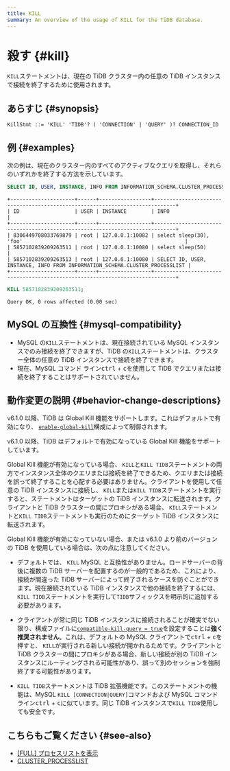 ```yaml
---
title: KILL
summary: An overview of the usage of KILL for the TiDB database.
---
```


# 殺す {#kill}

`KILL`ステートメントは、現在の TiDB クラスター内の任意の TiDB インスタンスで接続を終了するために使用されます。

## あらすじ {#synopsis}

```ebnf+diagram
KillStmt ::= 'KILL' 'TIDB'? ( 'CONNECTION' | 'QUERY' )? CONNECTION_ID
```

## 例 {#examples}

次の例は、現在のクラスター内のすべてのアクティブなクエリを取得し、それらのいずれかを終了する方法を示しています。


```sql
SELECT ID, USER, INSTANCE, INFO FROM INFORMATION_SCHEMA.CLUSTER_PROCESSLIST;
```

```
+---------------------+------+-----------------+-----------------------------------------------------------------------------+
| ID                  | USER | INSTANCE        | INFO                                                                        |
+---------------------+------+-----------------+-----------------------------------------------------------------------------+
| 8306449708033769879 | root | 127.0.0.1:10082 | select sleep(30), 'foo'                                                     |
| 5857102839209263511 | root | 127.0.0.1:10080 | select sleep(50)                                                            |
| 5857102839209263513 | root | 127.0.0.1:10080 | SELECT ID, USER, INSTANCE, INFO FROM INFORMATION_SCHEMA.CLUSTER_PROCESSLIST |
+---------------------+------+-----------------+-----------------------------------------------------------------------------+
```


```sql
KILL 5857102839209263511;
```

```
Query OK, 0 rows affected (0.00 sec)
```

## MySQL の互換性 {#mysql-compatibility}

-   MySQL の`KILL`ステートメントは、現在接続されている MySQL インスタンスでのみ接続を終了できますが、TiDB の`KILL`ステートメントは、クラスター全体の任意の TiDB インスタンスで接続を終了できます。
-   現在、MySQL コマンド ライン<kbd>ctrl</kbd> + <kbd>c</kbd>を使用して TiDB でクエリまたは接続を終了することはサポートされていません。

## 動作変更の説明 {#behavior-change-descriptions}

<CustomContent platform="tidb">

v6.1.0 以降、TiDB は Global Kill 機能をサポートします。これはデフォルトで有効になり、 [`enable-global-kill`](/tidb-configuration-file.md#enable-global-kill-new-in-v610)構成によって制御されます。

</CustomContent>

<CustomContent platform="tidb-cloud">

v6.1.0 以降、TiDB はデフォルトで有効になっている Global Kill 機能をサポートしています。

</CustomContent>

Global Kill 機能が有効になっている場合、 `KILL`と`KILL TIDB`ステートメントの両方でインスタンス全体のクエリまたは接続を終了できるため、クエリまたは接続を誤って終了することを心配する必要はありません。クライアントを使用して任意の TiDB インスタンスに接続し、 `KILL`または`KILL TIDB`ステートメントを実行すると、ステートメントはターゲットの TiDB インスタンスに転送されます。クライアントと TiDB クラスターの間にプロキシがある場合、 `KILL`ステートメントと`KILL TIDB`ステートメントも実行のためにターゲット TiDB インスタンスに転送されます。

Global Kill 機能が有効になっていない場合、または v6.1.0 より前のバージョンの TiDB を使用している場合は、次の点に注意してください。

-   デフォルトでは、 `KILL` MySQL と互換性がありません。ロードサーバーの背後に複数の TiDB サーバーを配置するのが一般的であるため、これにより、接続が間違った TiDB サーバーによって終了されるケースを防ぐことができます。現在接続されている TiDB インスタンスで他の接続を終了するには、 `KILL TIDB`ステートメントを実行して`TIDB`サフィックスを明示的に追加する必要があります。

<CustomContent platform="tidb">

-   クライアントが常に同じ TiDB インスタンスに接続されることが確実でない限り、構成ファイルに[`compatible-kill-query = true`](/tidb-configuration-file.md#compatible-kill-query)を設定することは**強く推奨されません**。これは、デフォルトの MySQL クライアントで<kbd>ctrl</kbd> + <kbd>c</kbd>を押すと、 `KILL`が実行される新しい接続が開かれるためです。クライアントと TiDB クラスターの間にプロキシがある場合、新しい接続が別の TiDB インスタンスにルーティングされる可能性があり、誤って別のセッションを強制終了する可能性があります。

</CustomContent>

-   `KILL TIDB`ステートメントは TiDB 拡張機能です。このステートメントの機能は、MySQL `KILL [CONNECTION|QUERY]`コマンドおよび MySQL コマンド ライン<kbd>ctrl</kbd> + <kbd>c</kbd>に似ています。同じ TiDB インスタンスで`KILL TIDB`使用しても安全です。

## こちらもご覧ください {#see-also}

-   [[FULL] プロセスリストを表示](/sql-statements/sql-statement-show-processlist.md)
-   [CLUSTER_PROCESSLIST](/information-schema/information-schema-processlist.md#cluster_processlist)
